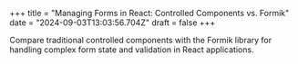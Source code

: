 +++
title = "Managing Forms in React: Controlled Components vs. Formik"
date = "2024-09-03T13:03:56.704Z"
draft = false
+++

  Compare traditional controlled components with the Formik library for handling complex form state and validation in React applications.
        